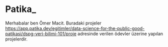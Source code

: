 # Patika_
Merhabalar ben Ömer Macit. Buradaki projeler  https://app.patika.dev/egitimler/data-science-for-the-public-good-patikasi/dspg-veri-bilimi-101/proje adresinde verilen ödevler üzerine yapılan projelerdir.
